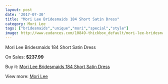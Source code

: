 ```yaml
---
layout: post
date: '2017-07-30'
title: "Mori Lee Bridesmaids 184 Short Satin Dress"
category: Mori Lee
tags: ["bridesmaids","unique","mori","special","style"]
image: http://www.eudances.com/10849-thickbox_default/mori-lee-bridesmaids-184-short-satin-dress.jpg
---
```

Mori Lee Bridesmaids 184 Short Satin Dress

On Sales: **$237.99**
<a href="https://www.eudances.com/en/mori-lee/3465-mori-lee-bridesmaids-184-short-satin-dress.html"><amp-img layout="responsive" width="600" height="600" src="//www.eudances.com/10849-thickbox_default/mori-lee-bridesmaids-184-short-satin-dress.jpg" alt="Mori Lee Bridesmaids 184 Short Satin Dress 0" /></a>
<a href="https://www.eudances.com/en/mori-lee/3465-mori-lee-bridesmaids-184-short-satin-dress.html"><amp-img layout="responsive" width="600" height="600" src="//www.eudances.com/10850-thickbox_default/mori-lee-bridesmaids-184-short-satin-dress.jpg" alt="Mori Lee Bridesmaids 184 Short Satin Dress 1" /></a>

Buy it: [Mori Lee Bridesmaids 184 Short Satin Dress](https://www.eudances.com/en/mori-lee/3465-mori-lee-bridesmaids-184-short-satin-dress.html "Mori Lee Bridesmaids 184 Short Satin Dress")

View more: [Mori Lee](https://www.eudances.com/en/65-mori-lee "Mori Lee")